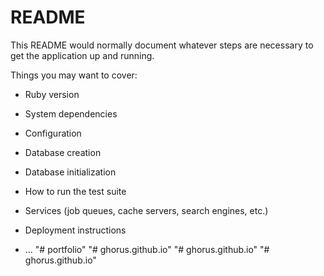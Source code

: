 # README

This README would normally document whatever steps are necessary to get the
application up and running.

Things you may want to cover:

* Ruby version

* System dependencies

* Configuration

* Database creation

* Database initialization

* How to run the test suite

* Services (job queues, cache servers, search engines, etc.)

* Deployment instructions

* ...
"# portfolio" 
"# ghorus.github.io" 
"# ghorus.github.io" 
"# ghorus.github.io" 
